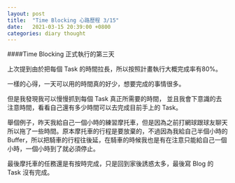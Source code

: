 ```yaml
---
layout: post
title:  "Time Blocking 心路歷程 3/15"
date:   2021-03-15 20:39:00 +0800
categories: diary thought
---
```


####Time Blocking 正式執行的第三天

上次提到由於把每個 Task 的時間拉長，所以按照計畫執行大概完成率有80%。

一樣的心得，一天可以用的時間真的好少，想要完成的事情很多。

但是我發現我可以慢慢抓到每個 Task 真正所需要的時間， 並且我會下意識的去注意時間，看看自己還有多少時間可以去完成目前手上的 Task。

舉個例子，昨天我給自己一個小時的練習摩托車，但是因為之前打網球跟球友聊天所以拖了一些時間。原本摩托車的行程是要放棄的，不過因為我給自己半個小時的Buffer，所以把騎車的行程往後延，在騎車的時候我也是有在注意只能給自己一個小時，一個小時到了就必須停止。

最後摩托車的任務還是有按時完成，只是回到家後誘惑太多，最後寫 Blog 的 Task 沒有完成。
